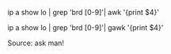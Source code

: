 ip a show lo | grep 'brd [0-9]'| awk '{print $4}'

ip a show lo | grep 'brd [0-9]'| gawk '{print $4}'


Source:
ask man!